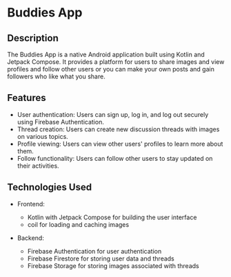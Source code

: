 # Buddies App

## Description
The Buddies App is a native Android application built using Kotlin and Jetpack Compose. 
It provides a platform for users to share images and view profiles and follow other users or you can make your own posts and gain followers who like what you share. 


## Features
- User authentication: Users can sign up, log in, and log out securely using Firebase Authentication.
- Thread creation: Users can create new discussion threads with images on various topics.
- Profile viewing: Users can view other users' profiles to learn more about them.
- Follow functionality: Users can follow other users to stay updated on their activities.

## Technologies Used
- Frontend:
  - Kotlin with Jetpack Compose for building the user interface
  - coil for loading and caching images

- Backend:
  - Firebase Authentication for user authentication
  - Firebase Firestore for storing user data and threads
  - Firebase Storage for storing images associated with threads



